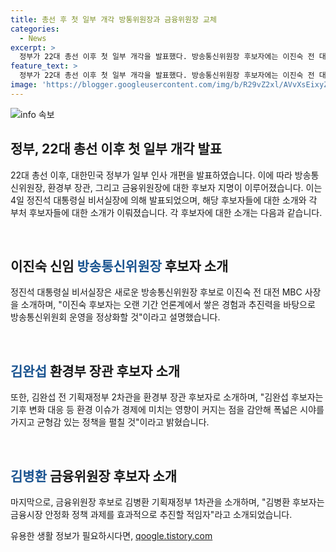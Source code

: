 ```yaml
---
title: 총선 후 첫 일부 개각 방통위원장과 금융위원장 교체
categories:
  - News
excerpt: >
  정부가 22대 총선 이후 첫 일부 개각을 발표했다. 방송통신위원장 후보자에는 이진숙 전 대전 MBC 사장, 환경부 장관 후보자에는 김완섭 전 기획재정부 2차관, 금융위원장 후보자에는 김병환 기획재정부 1차관이 선정됐다. 정진석 대통령 비서실장은 후보자들을 소개하며 각각의 경험과 능력을 강조했다. 그 외에도 다른 부처 및 인사혁신처장, 기획재정부 1차관, 농림축산식품부 차관에도 새로운 임명이 있었다.
feature_text: >
  정부가 22대 총선 이후 첫 일부 개각을 발표했다. 방송통신위원장 후보자에는 이진숙 전 대전 MBC 사장, 환경부 장관 후보자에는 김완섭 전 기획재정부 2차관, 금융위원장 후보자에는 김병환 기획재정부 1차관이 선정됐다. 정진석 대통령 비서실장은 후보자들을 소개하며 각각의 경험과 능력을 강조했다. 그 외에도 다른 부처 및 인사혁신처장, 기획재정부 1차관, 농림축산식품부 차관에도 새로운 임명이 있었다.
image: 'https://blogger.googleusercontent.com/img/b/R29vZ2xl/AVvXsEixyZcFfHzMRdzZMjFBmAUKJYCLCGyLL1o632UiGVXcaFdKo_bkvkuCioo0uUKlGfBVcT3P84aROyZIXSBEx3Aw5nCQ3pTgDom1WDC4m8eifvWiAmWEEVb4x6G_l8C0QH225ldMjyaFvpxGEBGNO37VmDTDMHGhJPq73UglMfDca1-0aw/s1600/blogspot.png'
---
```


<p><img src="https://blogger.googleusercontent.com/img/b/R29vZ2xl/AVvXsEixyZcFfHzMRdzZMjFBmAUKJYCLCGyLL1o632UiGVXcaFdKo_bkvkuCioo0uUKlGfBVcT3P84aROyZIXSBEx3Aw5nCQ3pTgDom1WDC4m8eifvWiAmWEEVb4x6G_l8C0QH225ldMjyaFvpxGEBGNO37VmDTDMHGhJPq73UglMfDca1-0aw/s1600/blogspot.png" alt="info 속보" /></p>

<h2 data-ke-size="size26">정부, 22대 총선 이후 첫 일부 개각 발표</h2>

<p>22대 총선 이후, 대한민국 정부가 일부 인사 개편을 발표하였습니다. 이에 따라 방송통신위원장, 환경부 장관, 그리고 금융위원장에 대한 후보자 지명이 이루어졌습니다. 이는 4일 정진석 대통령실 비서실장에 의해 발표되었으며, 해당 후보자들에 대한 소개와 각 부처 후보자들에 대한 소개가 이뤄졌습니다. 각 후보자에 대한 소개는 다음과 같습니다.</p>

<p data-ke-size="size16">&nbsp;</p>

<h2 data-ke-size="size26">이진숙 신임 <b><span style="color: #1a5490;">방송통신위원장</span></b> 후보자 소개</h2>

<p>정진석 대통령실 비서실장은 새로운 방송통신위원장 후보로 이진숙 전 대전 MBC 사장을 소개하며, "이진숙 후보자는 오랜 기간 언론계에서 쌓은 경험과 추진력을 바탕으로 방송통신위원회 운영을 정상화할 것"이라고 설명했습니다.</p>

<p data-ke-size="size16">&nbsp;</p>

<h2 data-ke-size="size26"><b><span style="color: #1a5490;">김완섭</span></b> 환경부 장관 후보자 소개</h2>

<p>또한, 김완섭 전 기획재정부 2차관을 환경부 장관 후보자로 소개하며, "김완섭 후보자는 기후 변화 대응 등 환경 이슈가 경제에 미치는 영향이 커지는 점을 감안해 폭넓은 시야를 가지고 균형감 있는 정책을 펼칠 것"이라고 밝혔습니다.</p>

<p data-ke-size="size16">&nbsp;</p>

<h2 data-ke-size="size26"><b><span style="color: #1a5490;">김병환</span></b> 금융위원장 후보자 소개</h2>

<p>마지막으로, 금융위원장 후보로 김병환 기획재정부 1차관을 소개하며, "김병환 후보자는 금융시장 안정화 정책 과제를 효과적으로 추진할 적임자"라고 소개되었습니다.</p>
유용한 생활 정보가 필요하시다면, <a href="https://qoogle.tistory.com" rel="dofollow">qoogle.tistory.com</a>


